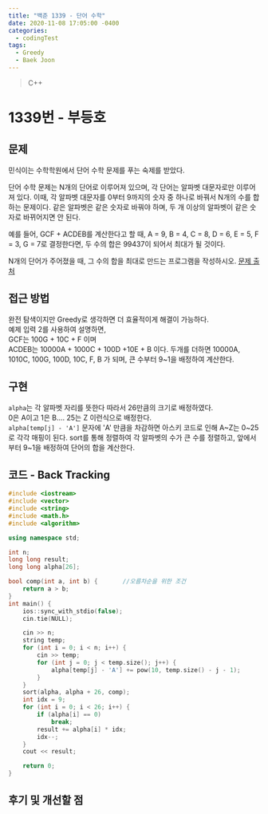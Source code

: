 ```yaml
---
title: "백준 1339 - 단어 수학"
date: 2020-11-08 17:05:00 -0400
categories: 
  - codingTest
tags:
  - Greedy
  - Baek Joon
---
```


> C++ 

1339번 - 부등호
=============
 
## 문제
민식이는 수학학원에서 단어 수학 문제를 푸는 숙제를 받았다.  

단어 수학 문제는 N개의 단어로 이루어져 있으며, 각 단어는 알파벳 대문자로만 이루어져 있다. 이때, 각 알파벳 대문자를 0부터 9까지의 숫자 중 하나로 바꿔서 N개의 수를 합하는 문제이다. 같은 알파벳은 같은 숫자로 바꿔야 하며, 두 개 이상의 알파벳이 같은 숫자로 바뀌어지면 안 된다.  

예를 들어, GCF + ACDEB를 계산한다고 할 때, A = 9, B = 4, C = 8, D = 6, E = 5, F = 3, G = 7로 결정한다면, 두 수의 합은 99437이 되어서 최대가 될 것이다.  

N개의 단어가 주어졌을 때, 그 수의 합을 최대로 만드는 프로그램을 작성하시오.
[문제 출처](https://www.acmicpc.net/problem/1339)

## 접근 방법 
완전 탐색이지만 Greedy로 생각하면 더 효율적이게 해결이 가능하다.  
예제 입력 2를 사용하여 설명하면,  
GCF는 100G + 10C + F 이며  
ACDEB는 10000A + 1000C + 100D +10E + B 이다.
두개를 더하면 10000A, 1010C, 100G, 100D, 10C, F, B 가 되며, 큰 수부터 9~1을 배정하여 계산한다.  

## 구현
`alpha`는 각 알파벳 자리를 뜻한다 따라서 26만큼의 크기로 배정하였다.  
0은 A이고 1은 B.... 25는 Z 이런식으로 배정한다.  
`alpha[temp[j] - 'A']` 문자에 'A' 만큼을 차감하면 아스키 코드로 인해 A~Z는 0~25로 각각 매핑이 된다.
sort를 통해 정렬하여 각 알파벳의 수가 큰 수를 정렬하고, 앞에서 부터 9~1을 배정하여 단어의 합을 계산한다.

## 코드 - Back Tracking
```c++
#include <iostream>
#include <vector>
#include <string>
#include <math.h>
#include <algorithm>

using namespace std;

int n;
long long result;
long long alpha[26];

bool comp(int a, int b) {		//오름차순을 위한 조건
	return a > b;
}
int main() {
	ios::sync_with_stdio(false);
	cin.tie(NULL);

	cin >> n;
	string temp;
	for (int i = 0; i < n; i++) {
		cin >> temp;
		for (int j = 0; j < temp.size(); j++) {
			alpha[temp[j] - 'A'] += pow(10, temp.size() - j - 1);
		}
	}
	sort(alpha, alpha + 26, comp);
	int idx = 9;
	for (int i = 0; i < 26; i++) {
		if (alpha[i] == 0)
			break;
		result += alpha[i] * idx;
		idx--;
	}
	cout << result;

	return 0;
}
```

## 후기 및 개선할 점
